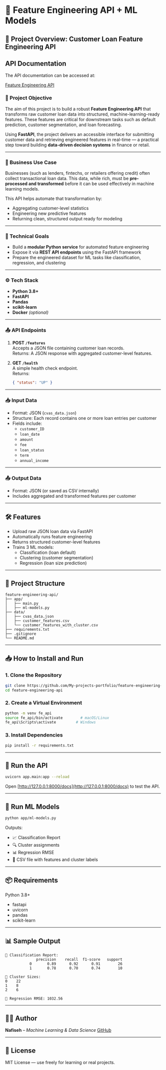 # 🧠 Feature Engineering API + ML Models

## 📘 Project Overview: Customer Loan Feature Engineering API
## API Documentation

The API documentation can be accessed at:

[Feature Engineering API](https://feature-engineering-api.onrender.com/docs)
### 🧠 Project Objective

The aim of this project is to build a robust **Feature Engineering API** that transforms raw customer loan data into structured, machine-learning-ready features. These features are critical for downstream tasks such as default prediction, customer segmentation, and loan forecasting.

Using **FastAPI**, the project delivers an accessible interface for submitting customer data and retrieving engineered features in real-time — a practical step toward building **data-driven decision systems** in finance or retail.

---

### 🎯 Business Use Case

Businesses (such as lenders, fintechs, or retailers offering credit) often collect transactional loan data. This data, while rich, must be **pre-processed and transformed** before it can be used effectively in machine learning models.

This API helps automate that transformation by:
- Aggregating customer-level statistics
- Engineering new predictive features
- Returning clean, structured output ready for modeling

---

### 🔧 Technical Goals

- Build a **modular Python service** for automated feature engineering
- Expose it via **REST API endpoints** using the FastAPI framework
- Prepare the engineered dataset for ML tasks like classification, regression, and clustering

---

### ⚙️ Tech Stack

- **Python 3.8+**
- **FastAPI**
- **Pandas**
- **scikit-learn**
- **Docker** *(optional)*

---

### 📤 API Endpoints

1. **POST `/features`**  
   Accepts a JSON file containing customer loan records.  
   Returns: A JSON response with aggregated customer-level features.

2. **GET `/health`**  
   A simple health check endpoint.  
   Returns:  
   ```json
   { "status": "UP" }
   ```

---

### 📥 Input Data

- Format: JSON (`cvas_data.json`)
- Structure: Each record contains one or more loan entries per customer
- Fields include:
  - `customer_ID`
  - `loan_date`
  - `amount`
  - `fee`
  - `loan_status`
  - `term`
  - `annual_income`

---

### 📤 Output Data

- Format: JSON (or saved as CSV internally)
- Includes aggregated and transformed features per customer

---

## 🛠️ Features

- Upload raw JSON loan data via FastAPI
- Automatically runs feature engineering
- Returns structured customer-level features
- Trains 3 ML models:
  - Classification (loan default)
  - Clustering (customer segmentation)
  - Regression (loan size prediction)

---

## 📁 Project Structure

```
feature-engineering-api/
├── app/
│   ├── main.py
│   ├── ml-models.py
├── data/
│   ├── cvas_data.json
│   ├── customer_features.csv
│   └── customer_features_with_cluster.csv
├── requirements.txt
├── .gitignore
└── README.md
```

---

## 📥 How to Install and Run

### 1. Clone the Repository

```bash
git clone https://github.com/My-projects-portfolio/feature-engineering-api.git
cd feature-engineering-api
```

### 2. Create a Virtual Environment

```bash
python -m venv fe_api
source fe_api/bin/activate        # macOS/Linux
fe_api\Scripts\activate         # Windows
```

### 3. Install Dependencies

```bash
pip install -r requirements.txt
```

---

## 🚀 Run the API

```bash
uvicorn app.main:app --reload
```

Open [http://127.0.0.1:8000/docs](http://127.0.0.1:8000/docs) to test the API.

---

## 🤖 Run ML Models

```bash
python app/ml-models.py
```

Outputs:
- 📈 Classification Report
- 🔍 Cluster assignments
- 📊 Regression RMSE
- 💾 CSV file with features and cluster labels

---

## 📦 Requirements

Python 3.8+
- fastapi
- uvicorn
- pandas
- scikit-learn

---

## 📊 Sample Output

```
📌 Classification Report:
              precision    recall  f1-score   support
           0       0.89      0.92      0.91        26
           1       0.78      0.70      0.74        10

📌 Cluster Sizes:
0    22
1    8
2    6

📌 Regression RMSE: 1032.56
```

---

## 🧑‍💻 Author

**Nafiseh** – 
*Machine Learning & Data Science* 
[GitHub](https://github.com/My-projects-portfolio)

---

## 📃 License

MIT License — use freely for learning or real projects.
